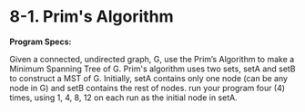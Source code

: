 # 8-1. Prim's Algorithm

**Program Specs:**

Given a connected, undirected graph, G, use the Prim’s Algorithm to make a Minimum Spanning Tree of G.
Prim's algorithm uses two sets, setA and setB to construct a MST of G.
Initially, setA contains only one node (can be any node in G) and setB contains the rest of nodes.
run your program four (4) times, using 1, 4, 8, 12 on each run as the initial node in setA.
